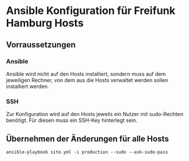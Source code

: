 # Ansible Konfiguration für Freifunk Hamburg Hosts

## Vorraussetzungen

### Ansible

Ansible wird nicht auf den Hosts installiert, sondern muss auf dem jeweiligen
Rechner, von dem aus die Hosts verwaltet werden sollen installiert werden.

### SSH

Zur Konfiguration wird auf den Hosts jeweils ein Nutzer mit sudo-Rechten
benötigt. Für diesen muss ein SSH-Key hinterlegt sein.

## Übernehmen der Änderungen für alle Hosts

    ansible-playbook site.yml -i production --sudo --ask-sudo-pass
